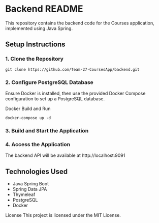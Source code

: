 # Backend README

This repository contains the backend code for the Courses application, implemented using Java Spring.

## Setup Instructions

### 1. Clone the Repository
```
git clone https://github.com/Team-27-CoursesApp/backend.git
```

### 2. Configure PostgreSQL Database
Ensure Docker is installed, then use the provided Docker Compose configuration to set up a PostgreSQL database.

Docker Build and Run
```
docker-compose up -d
```
### 3. Build and Start the Application

### 4. Access the Application
The backend API will be available at http://localhost:9091

## Technologies Used

* Java Spring Boot
* Spring Data JPA
* Thymeleaf
* PostgreSQL
* Docker

License
This project is licensed under the MIT License.
